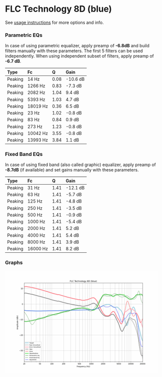 # FLC Technology 8D (blue)
See [usage instructions](https://github.com/jaakkopasanen/AutoEq#usage) for more options and info.

### Parametric EQs
In case of using parametric equalizer, apply preamp of **-6.8dB** and build filters manually
with these parameters. The first 5 filters can be used independently.
When using independent subset of filters, apply preamp of **-6.7 dB**.

| Type    | Fc       |    Q | Gain     |
|:--------|:---------|:-----|:---------|
| Peaking | 14 Hz    | 0.08 | -10.6 dB |
| Peaking | 1266 Hz  | 0.83 | -7.3 dB  |
| Peaking | 2082 Hz  | 1.04 | 9.4 dB   |
| Peaking | 5393 Hz  | 1.03 | 4.7 dB   |
| Peaking | 18019 Hz | 0.36 | 6.5 dB   |
| Peaking | 23 Hz    | 1.02 | -0.8 dB  |
| Peaking | 83 Hz    | 0.84 | 0.9 dB   |
| Peaking | 273 Hz   | 1.23 | -0.8 dB  |
| Peaking | 10042 Hz | 3.55 | -0.8 dB  |
| Peaking | 13993 Hz | 3.84 | 1.1 dB   |

### Fixed Band EQs
In case of using fixed band (also called graphic) equalizer, apply preamp of **-8.7dB**
(if available) and set gains manually with these parameters.

| Type    | Fc       |    Q | Gain     |
|:--------|:---------|:-----|:---------|
| Peaking | 31 Hz    | 1.41 | -12.1 dB |
| Peaking | 63 Hz    | 1.41 | -5.7 dB  |
| Peaking | 125 Hz   | 1.41 | -4.8 dB  |
| Peaking | 250 Hz   | 1.41 | -3.5 dB  |
| Peaking | 500 Hz   | 1.41 | -0.9 dB  |
| Peaking | 1000 Hz  | 1.41 | -5.4 dB  |
| Peaking | 2000 Hz  | 1.41 | 5.2 dB   |
| Peaking | 4000 Hz  | 1.41 | 5.4 dB   |
| Peaking | 8000 Hz  | 1.41 | 3.9 dB   |
| Peaking | 16000 Hz | 1.41 | 8.2 dB   |

### Graphs
![](./FLC%20Technology%208D%20(blue).png)